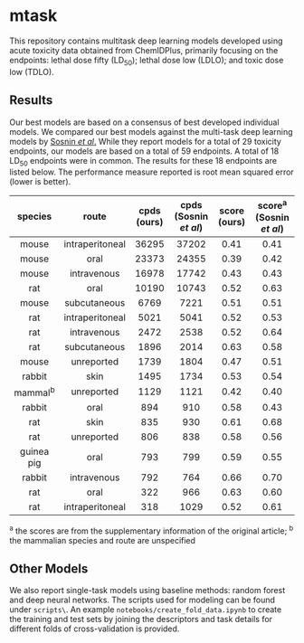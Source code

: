 # mtask
This repository contains multitask deep learning models developed using acute toxicity data obtained from ChemIDPlus, primarily focusing on the endpoints: lethal dose fifty (LD<sub>50</sub>); lethal dose low (LDLO); and toxic dose low (TDLO).

## Results

Our best models are based on a consensus of best developed individual models. We compared our best models against the multi-task deep learning models by [Sosnin *et al*.](https://doi.org/10.1021/acs.jcim.8b00685) While they report models for a total of 29 toxicity endpoints, our models are based on a total of 59 endpoints. A total of 18 LD<sub>50</sub> endpoints were in common. The results for these 18 endpoints are listed below. The performance measure reported is root mean squared error (lower is better).


species | route | cpds (ours) | cpds (Sosnin *et al*) | score (ours) | score<sup>a</sup> (Sosnin *et al*) |
| :---: | :---: | :---: | :---: | :---: | :---: |
mouse | intraperitoneal | 36295 | 37202 | 0.41 | 0.41 |
mouse | oral | 23373 | 24355 | 0.39 | 0.42 |
mouse | intravenous | 16978 | 17742 | 0.43 | 0.43 |
rat | oral | 10190 | 10743 | 0.52 | 0.63 |
mouse | subcutaneous | 6769 | 7221 | 0.51 | 0.51 |
rat | intraperitoneal | 5021 | 5041 | 0.52 | 0.53 |
rat | intravenous | 2472 | 2538 | 0.52 | 0.64 |
rat | subcutaneous | 1896 | 2014 | 0.63 | 0.58 |
mouse | unreported | 1739 | 1804 | 0.47 | 0.51 |
rabbit | skin | 1495 | 1734 | 0.53 | 0.54 |
mammal<sup>b</sup>| unreported | 1129 | 1121 | 0.42 | 0.40 |
rabbit | oral | 894 | 910 | 0.58 | 0.43 |
rat | skin | 835 | 930 | 0.61 | 0.68 |
rat | unreported | 806 | 838 | 0.58 | 0.56 |
guinea pig | oral | 793 | 799 | 0.59 | 0.55 |
rabbit | intravenous | 792 | 764 | 0.66 | 0.70 |
rat | oral | 322 | 966 | 0.63 | 0.60 |
rat | intraperitoneal | 318 | 1029 | 0.52 | 0.61

<sup>a</sup> the scores are from the supplementary information of the original article; <sup>b</sup> the mammalian species and route are unspecified

## Other Models

We also report single-task models using baseline methods: random forest and deep neural networks. The scripts used for modeling can be found under `scripts\`. An example `notebooks/create_fold_data.ipynb` to create the training and test sets by joining the descriptors and task details for different folds of cross-validation is provided.

